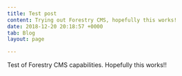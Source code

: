 ```yaml
---
title: Test post
content: Trying out Forestry CMS, hopefully this works!
date: 2018-12-20 20:18:57 +0000
tab: Blog
layout: page

---
```

Test of Forestry CMS capabilities. Hopefully this works!!